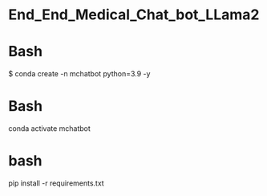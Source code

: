 # End_End_Medical_Chat_bot_LLama2

# Bash 
$ conda create -n mchatbot python=3.9 -y

# Bash 
conda activate mchatbot 

# bash 
pip install -r requirements.txt
